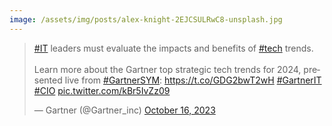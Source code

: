 ```yaml
---
image: /assets/img/posts/alex-knight-2EJCSULRwC8-unsplash.jpg
---
```


<blockquote class="twitter-tweet"><p lang="en" dir="ltr"><a href="https://twitter.com/hashtag/IT?src=hash&amp;ref_src=twsrc%5Etfw">#IT</a> leaders must evaluate the impacts and benefits of <a href="https://twitter.com/hashtag/tech?src=hash&amp;ref_src=twsrc%5Etfw">#tech</a> trends.<br><br>Learn more about the Gartner top strategic tech trends for 2024, presented live from <a href="https://twitter.com/hashtag/GartnerSYM?src=hash&amp;ref_src=twsrc%5Etfw">#GartnerSYM</a>: <a href="https://t.co/GDG2bwT2wH">https://t.co/GDG2bwT2wH</a> <a href="https://twitter.com/hashtag/GartnerIT?src=hash&amp;ref_src=twsrc%5Etfw">#GartnerIT</a> <a href="https://twitter.com/hashtag/CIO?src=hash&amp;ref_src=twsrc%5Etfw">#CIO</a> <a href="https://t.co/kBr5IvZz09">pic.twitter.com/kBr5IvZz09</a></p>&mdash; Gartner (@Gartner_inc) <a href="https://twitter.com/Gartner_inc/status/1714019672255857118?ref_src=twsrc%5Etfw">October 16, 2023</a></blockquote> <script async src="https://platform.twitter.com/widgets.js" charset="utf-8"></script>
